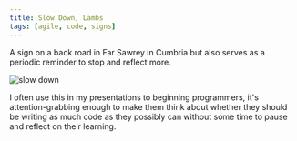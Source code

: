 ```yaml
---
title: Slow Down, Lambs
tags: [agile, code, signs]
---
```


A sign on a back road in Far Sawrey in Cumbria but also serves as a periodic reminder to stop and reflect more.

![slow down](/assets/img/posts/slow-down-lambs/slow-lambs.png)

I often use this in my presentations to beginning programmers, it's attention-grabbing enough to make them think about whether
they should be writing as much code as they possibly can without some time to pause and reflect on their learning.
